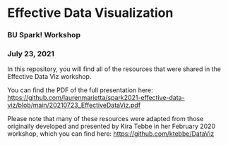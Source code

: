 # Effective Data Visualization
### BU Spark! Workshop
### July 23, 2021

In this repository, you will find all of the resources that were shared in the Effective Data Viz workshop.

You can find the PDF of the full presentation here:
https://github.com/laurenmarietta/spark2021-effective-data-viz/blob/main/20210723_EffectiveDataViz.pdf

Please note that many of these resources were adapted from those originally developed and presented by Kira Tebbe in her February 2020 workshop, which you can find here:
https://github.com/ktebbe/DataViz
